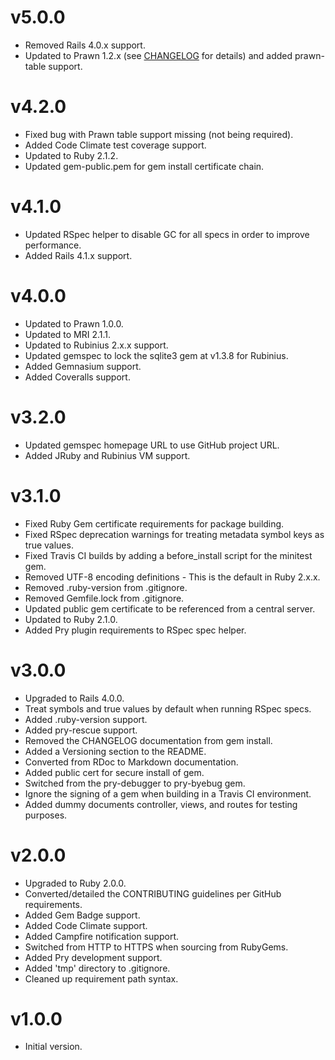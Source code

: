 # v5.0.0

* Removed Rails 4.0.x support.
* Updated to Prawn 1.2.x (see [CHANGELOG](https://github.com/prawnpdf/prawn/wiki/CHANGELOG#prawn-121--20140727) for
  details) and added prawn-table support.

# v4.2.0

* Fixed bug with Prawn table support missing (not being required).
* Added Code Climate test coverage support.
* Updated to Ruby 2.1.2.
* Updated gem-public.pem for gem install certificate chain.

# v4.1.0

* Updated RSpec helper to disable GC for all specs in order to improve performance.
* Added Rails 4.1.x support.

# v4.0.0

* Updated to Prawn 1.0.0.
* Updated to MRI 2.1.1.
* Updated to Rubinius 2.x.x support.
* Updated gemspec to lock the sqlite3 gem at v1.3.8 for Rubinius.
* Added Gemnasium support.
* Added Coveralls support.

# v3.2.0

* Updated gemspec homepage URL to use GitHub project URL.
* Added JRuby and Rubinius VM support.

# v3.1.0

* Fixed Ruby Gem certificate requirements for package building.
* Fixed RSpec deprecation warnings for treating metadata symbol keys as true values.
* Fixed Travis CI builds by adding a before_install script for the minitest gem.
* Removed UTF-8 encoding definitions - This is the default in Ruby 2.x.x.
* Removed .ruby-version from .gitignore.
* Removed Gemfile.lock from .gitignore.
* Updated public gem certificate to be referenced from a central server.
* Updated to Ruby 2.1.0.
* Added Pry plugin requirements to RSpec spec helper.

# v3.0.0

* Upgraded to Rails 4.0.0.
* Treat symbols and true values by default when running RSpec specs.
* Added .ruby-version support.
* Added pry-rescue support.
* Removed the CHANGELOG documentation from gem install.
* Added a Versioning section to the README.
* Converted from RDoc to Markdown documentation.
* Added public cert for secure install of gem.
* Switched from the pry-debugger to pry-byebug gem.
* Ignore the signing of a gem when building in a Travis CI environment.
* Added dummy documents controller, views, and routes for testing purposes.

# v2.0.0

* Upgraded to Ruby 2.0.0.
* Converted/detailed the CONTRIBUTING guidelines per GitHub requirements.
* Added Gem Badge support.
* Added Code Climate support.
* Added Campfire notification support.
* Switched from HTTP to HTTPS when sourcing from RubyGems.
* Added Pry development support.
* Added 'tmp' directory to .gitignore.
* Cleaned up requirement path syntax.

# v1.0.0

* Initial version.

